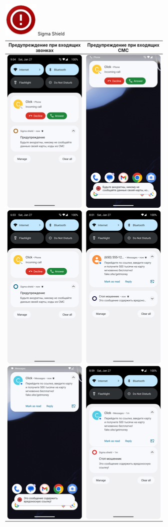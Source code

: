 <img alt="ic_launcher.png" height="100px" src="app%2Fsrc%2Fmain%2Fres%2Fmipmap-xxxhdpi%2Fic_launcher.png" width="100px"/>
Sigma Shield

| Предупреждение при входящих звонках | Предупреждение при входящих СМС                                    |
|---------|--------------------------------------------------------------------|
| <img alt="Screenshot_20240127_210417.png" src="Screenshot_20240127_210417.png" width="400px"/> | <img alt="Screenshot_20240127_210400.png" src="Screenshot_20240127_210400.png" width="400px"/> |
| <img alt="Screenshot_20240127_180348.png" src="Screenshot_20240127_180348.png" width="400px"/> | <img alt="Screenshot_20240127_200131.png" src="Screenshot_20240127_200131.png" width="400px"/> |
| <img alt="Screenshot_20240127_210025.png" src="Screenshot_20240127_210025.png" width="400px"/> | <img alt="Screenshot_20240127_205912.png" src="Screenshot_20240127_205912.png" width="400px"/> |